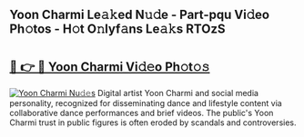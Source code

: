 ## Yoon Charmi Le𝚊𝚔ed N𝚞𝚍e - Part-pqu Vi𝚍eo Ph𝚘tos - H𝚘t O𝚗lyf𝚊ns Le𝚊𝚔s RTOzS

# <h2><a href="http://hf7en61.feru.top/?c=Yoon+Charmi">🔗 👉 🔴 Yoon Charmi Vi𝚍𝚎o Ph𝚘t𝚘𝚜</a></h2>

[![Yoon Charmi Nu𝚍𝚎s](https://i.imgur.com/0TWrTi3.gif)](http://hf7en61.feru.top/?c=Yoon+Charmi)
Digital artist Yoon Charmi and social media personality, recognized for disseminating dance and lifestyle content via collaborative dance performances and brief videos. The public's Yoon Charmi trust in public figures is often eroded by scandals and controversies. 
